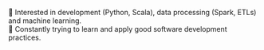 👀 Interested in development (Python, Scala), data processing (Spark, ETLs) and machine learning.  
🌱 Constantly trying to learn and apply good software development practices.  

<!---
bpereira90/bpereira90 is a ✨ special ✨ repository because its `README.md` (this file) appears on your GitHub profile.
You can click the Preview link to take a look at your changes.
--->

